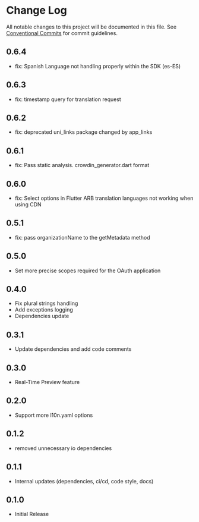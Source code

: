 # Change Log

All notable changes to this project will be documented in this file.
See [Conventional Commits](https://conventionalcommits.org) for commit guidelines.

## 0.6.4

* fix: Spanish Language not handling properly within the SDK (es-ES)

## 0.6.3

* fix: timestamp query for translation request

## 0.6.2

* fix: deprecated uni_links package changed by app_links

## 0.6.1

* fix: Pass static analysis. crowdin_generator.dart format

## 0.6.0

* fix: Select options in Flutter ARB translation languages not working when using CDN

## 0.5.1

* fix: pass organizationName to the getMetadata method

## 0.5.0

* Set more precise scopes required for the OAuth application

## 0.4.0

* Fix plural strings handling
* Add exceptions logging
* Dependencies update

## 0.3.1

* Update dependencies and add code comments

## 0.3.0

* Real-Time Preview feature

## 0.2.0

* Support more l10n.yaml options

## 0.1.2

* removed unnecessary io dependencies

## 0.1.1

* Internal updates (dependencies, ci/cd, code style, docs)

## 0.1.0

* Initial Release
